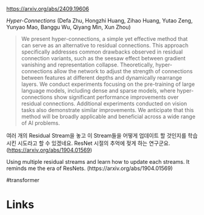 https://arxiv.org/abs/2409.19606

*Hyper-Connections* (Defa Zhu, Hongzhi Huang, Zihao Huang, Yutao Zeng, Yunyao Mao, Banggu Wu, Qiyang Min, Xun Zhou)

> We present hyper-connections, a simple yet effective method that can serve as an alternative to residual connections. This approach specifically addresses common drawbacks observed in residual connection variants, such as the seesaw effect between gradient vanishing and representation collapse. Theoretically, hyper-connections allow the network to adjust the strength of connections between features at different depths and dynamically rearrange layers. We conduct experiments focusing on the pre-training of large language models, including dense and sparse models, where hyper-connections show significant performance improvements over residual connections. Additional experiments conducted on vision tasks also demonstrate similar improvements. We anticipate that this method will be broadly applicable and beneficial across a wide range of AI problems.

여러 개의 Residual Stream을 놓고 이 Stream들을 어떻게 업데이트 할 것인지를 학습시킨 시도라고 할 수 있겠네요. ResNet 시절의 추억에 젖게 하는 연구군요. (https://arxiv.org/abs/1904.01569)

<english>
Using multiple residual streams and learn how to update each streams. It reminds me the era of ResNets. 
</english>(https://arxiv.org/abs/1904.01569)

#transformer

# Links


